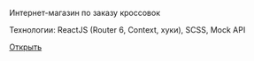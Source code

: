 Интернет-магазин по заказу кроссовок

Технологии:
ReactJS (Router 6, Context, хуки), SCSS, Mock API

[Открыть](https://tsartsartsar.github.io/react-sneakers/)
